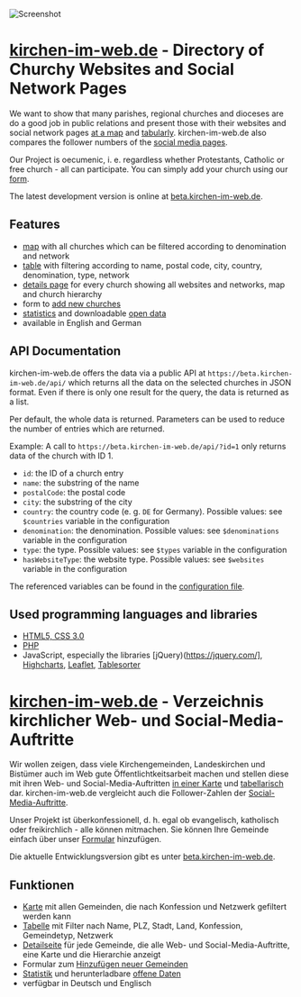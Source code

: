 ﻿![Screenshot](https://kirchen-im-web.de/images/screenshot.png)

# [kirchen-im-web.de](https://kirchen-im-web.de/en/index.php) - Directory of Churchy Websites and Social Network Pages 

We want to show that many parishes, regional churches and dioceses are do a good job in public relations and present those with their websites and social network pages [at a map](https://kirchen-im-web.de/en/map.php) and [tabularly](https://kirchen-im-web.de/en/table.php). kirchen-im-web.de also compares the follower numbers of the [social media pages](https://kirchen-im-web.de/en/table.php?compare=true). 

Our Project is oecumenic, i. e. regardless whether Protestants, Catholic or free church - all can participate. You can simply add your church using our [form](https://kirchen-im-web.de/en/add.php).

The latest development version is online at [beta.kirchen-im-web.de](http://beta.kirchen-im-web.de/en/index.php).

## Features
* [map](https://kirchen-im-web.de/en/map.php) with all churches which can be filtered according to denomination and network
* [table](https://kirchen-im-web.de/en/table.php) with filtering according to name, postal code, city, country, denomination, type, network
* [details page](https://kirchen-im-web.de/en/details.php?id=1) for every church showing all websites and networks, map and church hierarchy
* form to [add new churches](https://kirchen-im-web.de/en/add.php)
* [statistics](https://kirchen-im-web.de/en/statistics.php) and downloadable [open data](https://kirchen-im-web.de/en/data.php)
* available in English and German

## API Documentation

kirchen-im-web.de offers the data via a public API at `https://beta.kirchen-im-web.de/api/` which returns all the data on the selected churches in JSON format. Even if there is only one result for the query, the data is returned as a list.

Per default, the whole data is returned. Parameters can be used to reduce the number of entries which are returned.

Example: A call to `https://beta.kirchen-im-web.de/api/?id=1` only returns data of the church with ID 1.

* `id`: the ID of a church entry
* `name`: the substring of the name
* `postalCode`: the postal code
* `city`: the substring of the city
* `country`: the country code (e. g. `DE` for Germany).
	Possible values: see `$countries` variable in the configuration
* `denomination`: the denomination. 
	Possible values: see `$denominations` variable in the configuration
* `type`: the type. 
	Possible values: see `$types` variable in the configuration
* `hasWebsiteType`: the website type.
	Possible values: see `$websites` variable in the configuration

The referenced variables can be found in the [configuration file](https://github.com/patrickrobrecht/kirchen-im-web/blob/master/includes/config.php).

## Used programming languages and libraries
* [HTML5, CSS 3.0](https://www.w3.org/standards/webdesign/htmlcss)
* [PHP](https://secure.php.net/)
* JavaScript, especially the libraries [jQuery)(https://jquery.com/], [Highcharts](http://www.highcharts.com/), [Leaflet](http://leafletjs.com/), [Tablesorter](http://tablesorter.com/)


# [kirchen-im-web.de](https://kirchen-im-web.de/de/index.php) - Verzeichnis kirchlicher Web- und Social-Media-Auftritte

Wir wollen zeigen, dass viele Kirchengemeinden, Landeskirchen und Bistümer auch im Web gute Öffentlichtkeitsarbeit machen und stellen diese mit ihren Web- und Social-Media-Auftritten [in einer Karte](https://kirchen-im-web.de/de/map.php) und [tabellarisch](https://kirchen-im-web.de/de/table.php) dar. kirchen-im-web.de vergleicht auch die Follower-Zahlen der [Social-Media-Auftritte](https://kirchen-im-web.de/de/table.php?compare=true).

Unser Projekt ist überkonfessionell, d. h. egal ob evangelisch, katholisch oder freikirchlich - alle können mitmachen. Sie können Ihre Gemeinde einfach über unser [Formular](https://kirchen-im-web.de/de/add.php) hinzufügen.

Die aktuelle Entwicklungsversion gibt es unter [beta.kirchen-im-web.de](http://beta.kirchen-im-web.de/de/index.php).

## Funktionen
* [Karte](https://kirchen-im-web.de/de/map.php) mit allen Gemeinden, die nach Konfession und Netzwerk gefiltert werden kann
* [Tabelle](https://kirchen-im-web.de/de/table.php) mit Filter nach Name, PLZ, Stadt, Land, Konfession, Gemeindetyp, Netzwerk
* [Detailseite](https://kirchen-im-web.de/de/details.php?id=1) für jede Gemeinde, die alle Web- und Social-Media-Auftritte, eine Karte und die Hierarchie anzeigt
* Formular zum [Hinzufügen neuer Gemeinden](https://kirchen-im-web.de/de/add.php)
* [Statistik](https://kirchen-im-web.de/de/statistics.php) und herunterladbare [offene Daten](https://kirchen-im-web.de/de/data.php)
* verfügbar in Deutsch und Englisch
